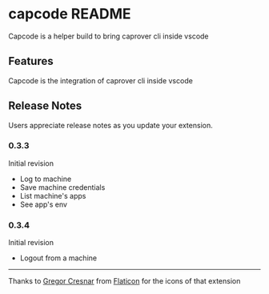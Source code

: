 # capcode README

Capcode is a helper build to bring caprover cli inside vscode

## Features

Capcode is the integration of caprover cli inside vscode 

<!-- 
Describe specific features of your extension including screenshots of your extension in action. Image paths are relative to this README file.

For example if there is an image subfolder under your extension project workspace:

\!\[feature X\]\(images/feature-x.png\)

> Tip: Many popular extensions utilize animations. This is an excellent way to show off your extension! We recommend short, focused animations that are easy to follow.

## Requirements

If you have any requirements or dependencies, add a section describing those and how to install and configure them.

## Extension Settings

Include if your extension adds any VS Code settings through the `contributes.configuration` extension point.

For example:

This extension contributes the following settings:

* `myExtension.enable`: enable/disable this extension
* `myExtension.thing`: set to `blah` to do something

## Known Issues

Calling out known issues can help limit users opening duplicate issues against your extension. -->

## Release Notes

Users appreciate release notes as you update your extension.


### 0.3.3

Initial revision

- Log to machine
- Save machine credentials
- List machine's apps
- See app's env

### 0.3.4

Initial revision

- Logout from a machine

-----------------------------------------------------------------------------------------------------------


Thanks to [Gregor Cresnar](https://www.flaticon.com/authors/gregor-cresnar) from [Flaticon](https://www.flaticon.com/) for the icons of that extension
